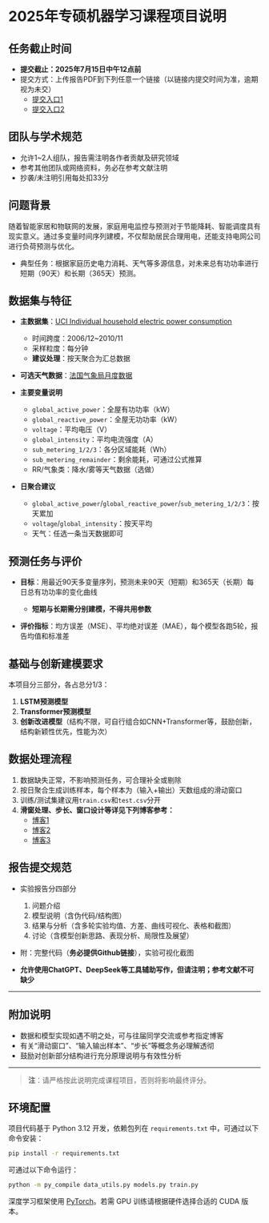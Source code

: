 # 2025年专硕机器学习课程项目说明

## 任务截止时间

- **提交截止：2025年7月15日中午12点前**
- 提交方式：上传报告PDF到下列任意一个链接（以链接内提交时间为准，逾期视为未交）
  - [提交入口1](https://send2me.cn/5oE8thju/R-eDQGDeGdzoIg)
  - [提交入口2](https://send2me.cn/jbzcZCXI/SZ60PrPqAR6oUQ)

## 团队与学术规范

- 允许1~2人组队，报告需注明各作者贡献及研究领域
- 参考其他团队或网络资料，务必在参考文献注明
- 抄袭/未注明引用每处扣33分

## 问题背景

随着智能家居和物联网的发展，家庭用电监控与预测对于节能降耗、智能调度具有现实意义。通过多变量时间序列建模，不仅帮助居民合理用电，还能支持电网公司进行负荷预测与优化。

- 典型任务：根据家庭历史电力消耗、天气等多源信息，对未来总有功功率进行短期（90天）和长期（365天）预测。

## 数据集与特征

- **主数据集**：[UCI Individual household electric power consumption](https://archive.ics.uci.edu/dataset/235/individual+household+electric+power+consumption)
  - 时间跨度：2006/12~2010/11
  - 采样粒度：每分钟
  - **建议处理**：按天聚合为汇总数据

- **可选天气数据**：[法国气象局月度数据](https://www.data.gouv.fr/fr/datasets/donnees-climatologiques-de-base-mensuelles)

- **主要变量说明**
  - `global_active_power`：全屋有功功率（kW）
  - `global_reactive_power`：全屋无功功率（kW）
  - `voltage`：平均电压（V）
  - `global_intensity`：平均电流强度（A）
  - `sub_metering_1/2/3`：各分区域能耗（Wh）
  - `sub_metering_remainder`：剩余能耗，可通过公式推算
  - RR/气象类：降水/雾等天气数据（选做）

- **日聚合建议**
  - `global_active_power`/`global_reactive_power`/`sub_metering_1/2/3`：按天累加
  - `voltage`/`global_intensity`：按天平均
  - 天气：任选一条当天数据即可

## 预测任务与评价

- **目标**：用最近90天多变量序列，预测未来90天（短期）和365天（长期）每日总有功功率的变化曲线
  - **短期与长期需分别建模，不得共用参数**

- **评价指标**：均方误差（MSE）、平均绝对误差（MAE），每个模型各跑5轮，报告均值和标准差

## 基础与创新建模要求

本项目分三部分，各占总分1/3：

1. **LSTM预测模型**
2. **Transformer预测模型**
3. **创新改进模型**（结构不限，可自行组合如CNN+Transformer等，鼓励创新，结构新颖性优先，性能为次）

## 数据处理流程

1. 数据缺失正常，不影响预测任务，可合理补全或剔除
2. 按日聚合生成训练样本，每个样本为（输入+输出）天数组成的滑动窗口
3. 训练/测试集建议用`train.csv`和`test.csv`分开
4. **滑窗处理、步长、窗口设计等详见下列博客参考：**
   - [博客1](https://blog.csdn.net/qq_47885795/article/details/143462299)
   - [博客2](https://blog.csdn.net/weixin_39653948/article/details/105431099)
   - [博客3](https://datac.blog.csdn.net/article/details/105928752?fromshare=blogdetail&sharetype=blogdetail&sharerId=105928752&sharerefer=PC&sharesource=weixin_44709585&sharefrom=from_link)

## 报告提交规范

- 实验报告分四部分
  1. 问题介绍
  2. 模型说明（含伪代码/结构图）
  3. 结果与分析（含多轮实验均值、方差、曲线可视化、表格和截图）
  4. 讨论（含模型创新思路、表现分析、局限性及展望）

- 附：完整代码（**务必提供Github链接**），实验可视化截图

- **允许使用ChatGPT、DeepSeek等工具辅助写作，但请注明；参考文献不可缺少**

---

## 附加说明

- 数据和模型实现如遇不明之处，可与往届同学交流或参考指定博客
- 有关“滑动窗口”、“输入输出样本”、“步长”等概念务必理解透彻
- 鼓励对创新部分结构进行充分原理说明与有效性分析

---

> **注**：请严格按此说明完成课程项目，否则将影响最终评分。

## 环境配置

项目代码基于 Python 3.12 开发，依赖包列在 `requirements.txt` 中，可通过以下命令安装：

```bash
pip install -r requirements.txt
```

可通过以下命令运行：

```bash
python -m py_compile data_utils.py models.py train.py
```

深度学习框架使用 [PyTorch](https://pytorch.org/)。若需 GPU 训练请根据硬件选择合适的 CUDA 版本。